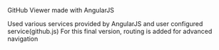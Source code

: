 GitHub Viewer made with AngularJS

Used various services provided by AngularJS and user configured service(github.js)
For this final version, routing is added for advanced navigation

